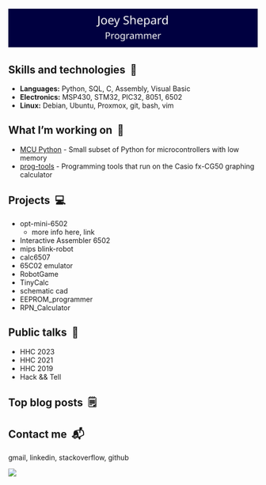![Joey Shepard](/header.svg)


## Skills and technologies &nbsp;🔧
- **Languages:**   Python, SQL, C, Assembly, Visual Basic
- **Electronics:** MSP430, STM32, PIC32, 8051, 6502
- **Linux:** Debian, Ubuntu, Proxmox, git, bash, vim

## What I’m working on &nbsp;👷
- [MCU Python](https://github.com/JoeyShepard/mcu-py) - Small subset of Python for microcontrollers with low memory  
- [prog-tools](https://github.com/JoeyShepard/prog-tools) - Programming tools that run on the Casio fx-CG50 graphing calculator

## Projects &nbsp;💻
- opt-mini-6502  
  - more info here, link  
- Interactive Assembler 6502  
- mips blink-robot  
- calc6507  
- 65C02 emulator  
- RobotGame  
- TinyCalc  
- schematic cad  
- EEPROM_programmer  
- RPN_Calculator  

## Public talks &nbsp;💬
- HHC 2023
- HHC 2021
- HHC 2019
- Hack && Tell
  
## Top blog posts &nbsp;🗒️
## Contact me &nbsp;📬
gmail, linkedin, stackoverflow, github

<div align="left">
  <img src="https://github-readme-stats.vercel.app/api/top-langs/?username=JoeyShepard&layout=compact&langs_count=6" />
</div>
